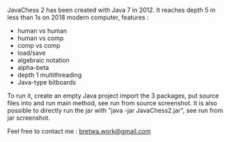 JavaChess 2 has been created with Java 7 in 2012. It reaches depth 5 in less than 1s on 2018 modern computer, features :

- human vs human
- human vs comp
- comp vs comp
- load/save
- algebraic notation
- alpha-beta
- depth 1 multithreading
- Java-type bitboards

To run it, create an empty Java project import the 3 packages, put source files into and run main method, see run from source screenshot. It is also possible to directly run the jar with "java -jar JavaChess2.jar", see run from jar screenshot.

Feel free to contact me : bretwa.work@gmail.com
